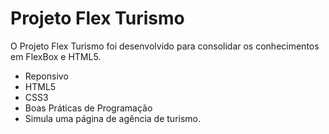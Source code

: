# Projeto Flex Turismo

O Projeto Flex Turismo foi desenvolvido para consolidar os conhecimentos em FlexBox e HTML5.

  - Reponsivo
  - HTML5
  - CSS3
  - Boas Práticas de Programação 
  - Simula uma página de agência de turismo.

